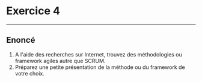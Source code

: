 # Exercice 4

---

## Enoncé

1. A l'aide des recherches sur Internet, trouvez des méthodologies ou framework agiles autre que SCRUM.
2. Préparez une petite présentation de la méthode ou du framework de votre choix.